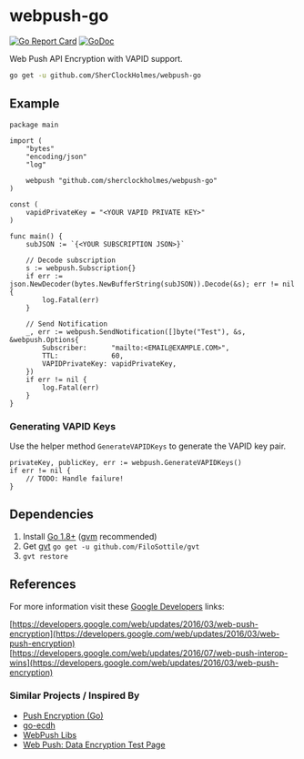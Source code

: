 # webpush-go

[![Go Report Card](https://goreportcard.com/badge/github.com/SherClockHolmes/webpush-go)](https://goreportcard.com/report/github.com/SherClockHolmes/webpush-go)
[![GoDoc](https://godoc.org/github.com/SherClockHolmes/webpush-go?status.svg)](https://godoc.org/github.com/SherClockHolmes/webpush-go)

Web Push API Encryption with VAPID support.

```bash
go get -u github.com/SherClockHolmes/webpush-go
```

## Example

```golang
package main

import (
	"bytes"
	"encoding/json"
	"log"

	webpush "github.com/sherclockholmes/webpush-go"
)

const (
	vapidPrivateKey = "<YOUR VAPID PRIVATE KEY>"
)

func main() {
	subJSON := `{<YOUR SUBSCRIPTION JSON>}`

	// Decode subscription
	s := webpush.Subscription{}
	if err := json.NewDecoder(bytes.NewBufferString(subJSON)).Decode(&s); err != nil {
		log.Fatal(err)
	}

	// Send Notification
	_, err := webpush.SendNotification([]byte("Test"), &s, &webpush.Options{
		Subscriber:      "mailto:<EMAIL@EXAMPLE.COM>",
		TTL:             60,
		VAPIDPrivateKey: vapidPrivateKey,
	})
	if err != nil {
		log.Fatal(err)
	}
}
```

### Generating VAPID Keys

Use the helper method `GenerateVAPIDKeys` to generate the VAPID key pair.

```golang
privateKey, publicKey, err := webpush.GenerateVAPIDKeys()
if err != nil {
    // TODO: Handle failure!
}
```

## Dependencies

1. Install [Go 1.8+](https://golang.org/) ([gvm](https://github.com/moovweb/gvm) recommended)
2. Get [gvt](https://github.com/FiloSottile/gvt) `go get -u github.com/FiloSottile/gvt`
3. `gvt restore`

## References

For more information visit these [Google Developers](https://developers.google.com/web) links:

[https://developers.google.com/web/updates/2016/03/web-push-encryption](https://developers.google.com/web/updates/2016/03/web-push-encryption)  
[https://developers.google.com/web/updates/2016/07/web-push-interop-wins](https://developers.google.com/web/updates/2016/03/web-push-encryption)

### Similar Projects / Inspired By

- [Push Encryption (Go)](https://github.com/GoogleChrome/push-encryption-go)
- [go-ecdh](https://github.com/wsddn/go-ecdh)
- [WebPush Libs](https://github.com/web-push-libs)
- [Web Push: Data Encryption Test Page](https://jrconlin.github.io/WebPushDataTestPage/)
